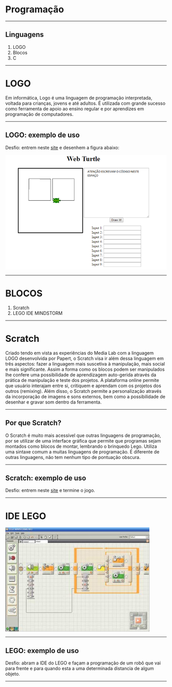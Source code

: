 # Programação

---

## Linguagens 
1. LOGO
1. Blocos
1. C

---

# LOGO

Em informática, Logo é uma linguagem de programação interpretada, voltada para crianças, jovens e até adultos. É utilizada com grande sucesso como ferramenta de apoio ao ensino regular e por aprendizes em programação de computadores.

---

## LOGO: exemplo de uso

Desfio: entrem neste [site](http://sonic.net/~nbs/webturtle/webturtle.cgi) e desenhem a figura abaixo:

![Turtle](images/turtle2.png)

---

# BLOCOS

1. Scratch
1. LEGO IDE MINDSTORM

---

# Scratch

Criado tendo em vista as experiências do Media Lab com a linguagem LOGO desenvolvida por Papert, o Scratch visa ir além dessa linguagem em três aspectos: fazer a linguagem mais suscetiva à manipulação, mais social e mais significante. Assim a forma como os blocos podem ser manipulados lhe confere uma possibilidade de aprendizagem auto-gerida através da prática de manipulação e teste dos projetos. A plataforma online permite que usuário interajam entre si, critiquem e aprendam com os projetos dos outros (remixing). Além disso, o Scratch permite a personalização através da incorporação de imagens e sons externos, bem como a possibilidade de desenhar e gravar som dentro da ferramenta.

---

## Por que Scratch?

O Scratch é muito mais acessível que outras linguagens de programação, por se utilizar de uma interface gráfica que permite que programas sejam montados como blocos de montar, lembrando o brinquedo Lego. Utiliza uma sintaxe comum a muitas linguagens de programação. É diferente de outras linguagens, não tem nenhum tipo de pontuação obscura.

---

## Scratch: exemplo de uso

Desfio: entrem neste [site](https://scratch.mit.edu/projects/162145552/) e termine o jogo.

---

# IDE LEGO

![LEGO IDE](images/LegoMindstormsNXT.jpg)

---

## LEGO: exemplo de uso

Desfio: abram a IDE do LEGO e façam a programação de um robô que vai para frente e para quando esta a uma determinada distancia de algum objeto.

---
